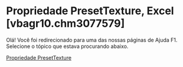 
# Propriedade PresetTexture, Excel [vbagr10.chm3077579]

Olá! Você foi redirecionado para uma das nossas páginas de Ajuda F1. Selecione o tópico que estava procurando abaixo.

[Propriedade PresetTexture](http://msdn.microsoft.com/library/5b471290-66f4-3504-096b-70265db88b93%28Office.15%29.aspx)
